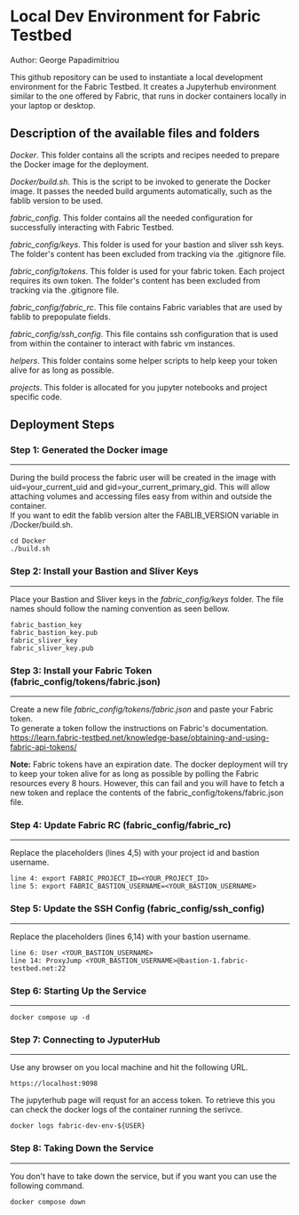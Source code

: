 # Local Dev Environment for Fabric Testbed

Author: George Papadimitriou

This github repository can be used to instantiate a local development environment for the Fabric Testbed. It creates a Jupyterhub environment similar to the one offered by Fabric, that runs in docker containers locally in your laptop or desktop.

## Description of the available files and folders

_Docker_. This folder contains all the scripts and recipes needed to prepare the Docker image for the deployment.

_Docker/build.sh_. This is the script to be invoked to generate the Docker image. It passes the needed build arguments automatically, such as the fablib version to be used.

_fabric\_config_. This folder contains all the needed configuration for successfully interacting with Fabric Testbed.

_fabric\_config/keys_. This folder is used for your bastion and sliver ssh keys. The folder's content has been excluded from tracking via the .gitignore file.

_fabric\_config/tokens_. This folder is used for your fabric token. Each project requires its own token. The folder's content has been excluded from tracking via the .gitignore file.

_fabric\_config/fabric\_rc_. This file contains Fabric variables that are used by fablib to prepopulate fields.

_fabric\_config/ssh\_config_. This file contains ssh configuration that is used from within the container to interact with fabric vm instances.

_helpers_. This folder contains some helper scripts to help keep your token alive for as long as possible.

_projects_. This folder is allocated for you jupyter notebooks and project specific code.

## Deployment Steps

### Step 1: Generated the Docker image
--------------------------------------
During the build process the fabric user will be created in the image with uid=your_current_uid and gid=your_current_primary_gid. This will allow attaching volumes and accessing files easy from within and outside the container.<br>
If you want to edit the fablib version alter the FABLIB_VERSION variable in /Docker/build.sh.
```
cd Docker
./build.sh
```

### Step 2: Install your Bastion and Sliver Keys
------------------------------------------------
Place your Bastion and Sliver keys in the *fabric_config/keys* folder. The file names should follow the naming convention as seen bellow.
```
fabric_bastion_key
fabric_bastion_key.pub
fabric_sliver_key
fabric_sliver_key.pub
```

### Step 3: Install your Fabric Token (fabric_config/tokens/fabric.json)
------------------------------------------------------------------------
Create a new file *fabric_config/tokens/fabric.json* and paste your Fabric token.<br>
To generate a token follow the instructions on Fabric's documentation.<br>
https://learn.fabric-testbed.net/knowledge-base/obtaining-and-using-fabric-api-tokens/

<strong>Note:</strong> Fabric tokens have an expiration date. The docker deployment will try to keep your token alive for as long as possible by polling the Fabric resources every 8 hours. However, this can fail and you will have to fetch a new token and replace the contents of the fabric_config/tokens/fabric.json file.

### Step 4: Update Fabric RC (fabric_config/fabric_rc)
------------------------------------------------------
Replace the placeholders (lines 4,5) with your project id and bastion username. 
```
line 4: export FABRIC_PROJECT_ID=<YOUR_PROJECT_ID>
line 5: export FABRIC_BASTION_USERNAME=<YOUR_BASTION_USERNAME>
```

### Step 5: Update the SSH Config (fabric_config/ssh_config)
------------------------------------------------------------
Replace the placeholders (lines 6,14) with your bastion username.
```
line 6: User <YOUR_BASTION_USERNAME>
line 14: ProxyJump <YOUR_BASTION_USERNAME>@bastion-1.fabric-testbed.net:22
```

### Step 6: Starting Up the Service
------------------------------------------------------------
```
docker compose up -d
```

### Step 7: Connecting to JyputerHub
------------------------------------------------------------
Use any browser on you local machine and hit the following URL.
```
https://localhost:9098
```
The jupyterhub page will requst for an access token. To retrieve this you can check the docker logs of the container running the serivce.
```
docker logs fabric-dev-env-${USER}
```

### Step 8: Taking Down the Service
------------------------------------------------------------
You don't have to take down the service, but if you want you can use the following command.
```
docker compose down
```


